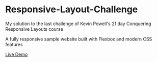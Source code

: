 
# Responsive-Layout-Challenge
My solution to the last challenge of Kevin Powell's 21 day Conquering Responsive Layouts course

A fully responsive sample website built with Flexbox and modern CSS features 

[Live Demo](https://responsive-layouts.web.app/)
